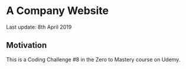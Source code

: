 # A Company Website
Last update: 8th April 2019

## Motivation
This is a Coding Challenge #8 in the Zero to Mastery course on Udemy.